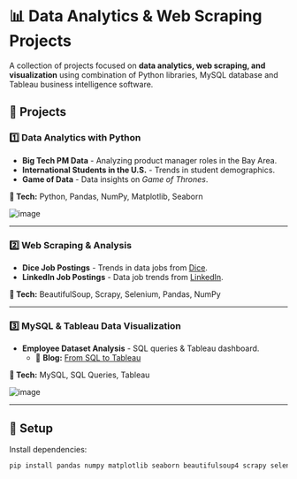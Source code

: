 # 📊 Data Analytics & Web Scraping Projects  

A collection of projects focused on **data analytics, web scraping, and visualization** using combination of Python libraries, MySQL database and Tableau business intelligence software.  

## 📂 Projects  

### **1️⃣ Data Analytics with Python**  
- **Big Tech PM Data** - Analyzing product manager roles in the Bay Area. 
- **International Students in the U.S.** - Trends in student demographics.   
- **Game of Data** - Data insights on *Game of Thrones*.  



**🔧 Tech:** Python, Pandas, NumPy, Matplotlib, Seaborn  


![image](https://github.com/user-attachments/assets/119e5ae5-9e4a-4362-bfdc-823f1aa9d4db)




---

### **2️⃣ Web Scraping & Analysis**  
- **Dice Job Postings** - Trends in data jobs from [Dice](https://www.dice.com/).  
- **LinkedIn Job Postings** - Data job trends from [LinkedIn](https://www.linkedin.com/).  

**🔧 Tech:** BeautifulSoup, Scrapy, Selenium, Pandas, NumPy  



---

### **3️⃣ MySQL & Tableau Data Visualization**  
- **Employee Dataset Analysis** - SQL queries & Tableau dashboard.  
  - 📖 **Blog:** [From SQL to Tableau](https://abhinav14rd.wordpress.com/2023/11/07/from-sql-queries-to-tableau-visualizations/)  

**🔧 Tech:** MySQL, SQL Queries, Tableau  



![image](https://github.com/user-attachments/assets/dfbddfcb-9ba1-4731-9ca4-8c7ea10917a0)


---

## 🚀 Setup  
Install dependencies:  
```sh
pip install pandas numpy matplotlib seaborn beautifulsoup4 scrapy selenium mysql-connector-python
